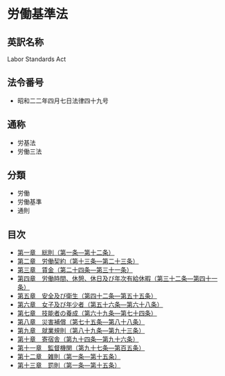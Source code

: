 # 労働基準法

## 英訳名称

Labor Standards Act

## 法令番号

- 昭和二二年四月七日法律四十九号

## 通称

- 労基法
- 労働三法

## 分類

- 労働
- 労働基準
- 通則

## 目次

- [第一章　総則（第一条―第十二条）](/chapter1.md#%E7%AC%AC%E4%B8%80%E7%AB%A0%E7%B7%8F%E5%89%87)
- [第二章　労働契約（第十三条―第二十三条）](/chapter2.md#%E7%AC%AC%E4%BA%8C%E7%AB%A0%E5%8A%B4%E5%83%8D%E5%A5%91%E7%B4%84)
- [第三章　賃金（第二十四条―第三十一条）](/chapter3.md#%E7%AC%AC%E4%B8%89%E7%AB%A0%E8%B3%83%E9%87%91)
- [第四章　労働時間、休憩、休日及び年次有給休暇（第三十二条―第四十一条）](/chapter4.md#%E7%AC%AC%E5%9B%9B%E7%AB%A0%E5%8A%B4%E5%83%8D%E6%99%82%E9%96%93%E4%BC%91%E6%86%A9%E4%BC%91%E6%97%A5%E5%8F%8A%E3%81%B3%E5%B9%B4%E6%AC%A1%E6%9C%89%E7%B5%A6%E4%BC%91%E6%9A%87)
- [第五章　安全及び衛生（第四十二条―第五十五条）](/chapter5.md#%E7%AC%AC%E4%BA%94%E7%AB%A0%E5%AE%89%E5%85%A8%E5%8F%8A%E3%81%B3%E8%A1%9B%E7%94%9F)
- [第六章　女子及び年少者（第五十六条―第六十八条）](/chapter6.md#%E7%AC%AC%E5%85%AD%E7%AB%A0%E5%A5%B3%E5%AD%90%E5%8F%8A%E3%81%B3%E5%B9%B4%E5%B0%91%E8%80%85)
- [第七章　技能者の養成（第六十九条―第七十四条）](/chapter7.md#%E7%AC%AC%E4%B8%83%E7%AB%A0%E6%8A%80%E8%83%BD%E8%80%85%E3%81%AE%E9%A4%8A%E6%88%90)
- [第八章　災害補償（第七十五条―第八十八条）](/chapter8.md#%E7%AC%AC%E5%85%AB%E7%AB%A0%E7%81%BD%E5%AE%B3%E8%A3%9C%E5%84%9F)
- [第九章　就業規則（第八十九条―第九十三条）](/chapter9.md#%E7%AC%AC%E4%B9%9D%E7%AB%A0%E5%B0%B1%E6%A5%AD%E8%A6%8F%E5%89%87)
- [第十章　寄宿舎（第九十四条―第九十六条）](/chapter10.md#%E7%AC%AC%E5%8D%81%E7%AB%A0%E5%AF%84%E5%AE%BF%E8%88%8E)
- [第十一章　監督機関（第九十七条―第百五条）](/chapter11.md#%E7%AC%AC%E5%8D%81%E4%B8%80%E7%AB%A0%E7%9B%A3%E7%9D%A3%E6%A9%9F%E9%96%A2)
- [第十二章　雑則（第一条―第十五条）](/chapter12.md#%E7%AC%AC%E5%8D%81%E4%BA%8C%E7%AB%A0%E9%9B%91%E5%89%87)
- [第十三章　罰則（第一条―第十五条）]()

